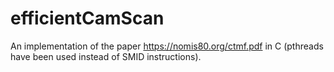 # efficientCamScan
An implementation of the paper https://nomis80.org/ctmf.pdf in C (pthreads have been used instead of SMID instructions). 
